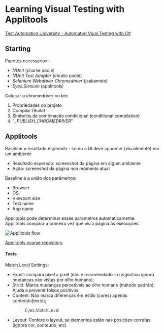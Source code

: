 # Learning Visual Testing with Applitools

[Test Automation University - Automated Viual Testing with C#](https://testautomationu.applitools.com/automated-visual-testing-in-csharp/)

## Starting

Pacotes necessários:
- *NUnit* (charlie poole)
- *NUnit Test Adapter* (chralie poole)
- *Selenium Webdriver Chromedriver* (jsakamoto)
- *Eyes.Slenium* (applitools)

Colocar o chromedriver no *bin*:  
1. Propriedades do projeto
2. Compilar (Build) 
3. Simbolos de combinação condicional (conditional compilation)
4. "*_PUBLISH_CHROMEDRIVER*"

## Applitools

Baseline = resultado esperado - como a UI deve aparecer (visualmente) em um ambiente

- Resultado esperado: screenshot da página em algum ambiente  
- Ação: screenshot da página non momento atual

Baseline é a união dos parâmetros:
- Browser
- OS
- Viewport size
- Test name
- App name

Applitools pode determinar esses parametros automaticamente.  
Applitools compara a primeira vez que viu a página ás execuções.

![Applitools flow](flow.png)

[Applitools course repository](https://github.com/nadvolod/applitools-csharp)

#### Tests

Match Level Settings:
- Exact: compara pixel a pixel (não é recomendado - o algorítico ignora mudanças não vistas por olho humano);
- Strict: Marca mudanças percetíveis ao olho humano (método padrão);  
  Ajuda a prevenir falsos positivos
- Content: Não marca diferenças em estilo (cores) apenas conteúdo(texto);  
  >Eyes.MatchLevel
- Layout: Confere o layout, se elementos estão nas posições corretas (ignora cor, conteúdo, etc)